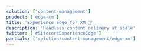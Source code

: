 ```yaml
---
solution: ['content-management']
product: ['edge-xm']
title: 'Experience Edge for XM 💾'
description: 'Headless content delivery at scale'
twitter: ['#SitecoreExperienceEdge']
partials: ['solution/content-management/edge-xm']
---
```

